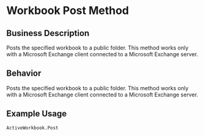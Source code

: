 # Workbook Post Method

## Business Description
Posts the specified workbook to a public folder. This method works only with a Microsoft Exchange client connected to a Microsoft Exchange server.

## Behavior
Posts the specified workbook to a public folder. This method works only with a Microsoft Exchange client connected to a Microsoft Exchange server.

## Example Usage
```vba
ActiveWorkbook.Post
```